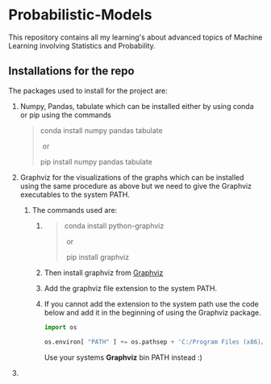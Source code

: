 # Probabilistic-Models

This repository contains all my learning's about advanced topics of Machine Learning involving Statistics and Probability.



## Installations for the repo

The packages used to install for the project are:

1. Numpy, Pandas, tabulate which can be installed either by using conda or pip using the commands  

   >  conda install numpy pandas tabulate
   >
   > ​						or
   >
   > pip install numpy pandas tabulate

2. Graphviz for the visualizations of the graphs which can be installed using the same procedure as above but we need to give the Graphviz executables to the system PATH.

   1. The commands used are:

      1. > conda install python-graphviz  
         >
         > ​		    or
         >
         > ​		pip install graphviz

      2.  Then install graphviz from [Graphviz](http://www.graphviz.org/download/)

      3. Add the graphviz file extension to the system PATH.

      4. If you cannot add the extension to the system path use the code below and add it in the beginning of using the Graphviz package.

         ```python
         import os
         
         os.environ[ "PATH" ] += os.pathsep + 'C:/Program Files (x86)/Graphviz2.38/bin/'
         ```

         Use your systems **Graphviz** bin PATH instead :)

3. 

   